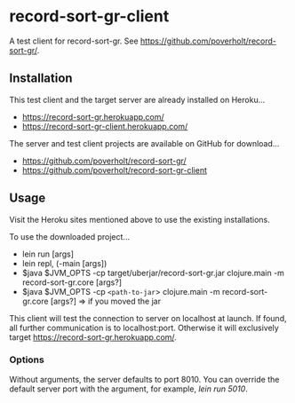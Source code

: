 # record-sort-gr-client

A test client for record-sort-gr. See https://github.com/poverholt/record-sort-gr/.

## Installation

This test client and the target server are already installed on Heroku...
* https://record-sort-gr.herokuapp.com/
* https://record-sort-gr-client.herokuapp.com/

The server and test client projects are available on GitHub for download...
* https://github.com/poverholt/record-sort-gr/
* https://github.com/poverholt/record-sort-gr-client

## Usage

Visit the Heroku sites mentioned above to use the existing installations.

To use the downloaded project...
* lein run [args]
* lein repl, (-main [args])
* $java $JVM_OPTS -cp target/uberjar/record-sort-gr.jar clojure.main -m record-sort-gr.core [args?]
* $java $JVM_OPTS -cp `<path-to-jar`> clojure.main -m record-sort-gr.core [args?] => if you moved the jar

This client will test the connection to server on localhost at launch. If found, all further communication
is to localhost:port. Otherwise it will exclusively target https://record-sort-gr.herokuapp.com/.

### Options

Without arguments, the server defaults to port 8010.
You can override the default server port with the argument, for example, *lein run 5010*.
